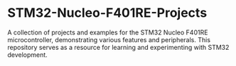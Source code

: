 # STM32-Nucleo-F401RE-Projects
A collection of projects and examples for the STM32 Nucleo F401RE microcontroller, demonstrating various features and peripherals. This repository serves as a resource for learning and experimenting with STM32 development.
